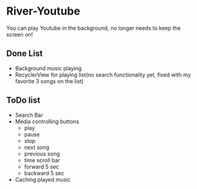 # River-Youtube
You can play Youtube in the background, no longer needs to keep the screen on!

## Done List
- Background music playing
- RecyclerView for playing list(no search functionality yet, fixed with my favorite 3 songs on the list)

## ToDo list
- Search Bar
- Media controlling buttons
  - play
  - pause
  - stop
  - next song
  - previous song
  - time scroll bar
  - forward 5 sec
  - backward 5 sec
- Caching played music
